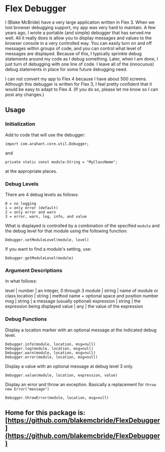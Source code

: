 
# Flex Debugger

I (Blake McBride) have a very large application written in Flex 3.
When we lost browser debugging support, my app was very hard to
maintain.  A few years ago, I wrote a portable (and simple) debugger
that has served me well.  All it really does is allow you to display
messages and values to the browser console in a very controlled way.
You can easily turn on and off messages within groups of code, and you
can control what level of messages are displayed.  Because of this,
I typically sprinkle debug statements around my code as I debug something.
Later, when I am done, I just turn of debugging with one line of code.
I leave all of the (innocuous) debug statements in place for some future
debugging need.

I can not convert my app to Flex 4 because I have about 500 screens.
Although this debugger is written for Flex 3, I feel pretty confident
that it would be easy to adapt to Flex 4.  (If you do so, please let
me know so I can post any changes.)

## Usage

### Initialization

Add to code that will use the debugger:

    import com.arahant.core.util.Debugger;

and

    private static const module:String = "MyClassName";

at the appropriate places.

### Debug Levels

There are 4 debug levels as follows:

	0 = no logging
	1 = only error (default)
	2 = only error and warn
	3 = error, warn, log, info, and value

What is displayed is controlled by a combination of the specified `module`
and the debug level for that module using the following function:

    Debugger.setModuleLevel(module, level)
    
If you want to find a module's setting, use:

    Debugger.getModuleLevel(module)

### Argument Descriptions

In what follows:

level | number | an integer, 0 through 3
module | string | name of module or class
location | string | method name + optional space and position number
msg | string | a message (usually optional)
expression | string | the expression being displayed
value | any | the value of the expression

### Debug Functions

Display a location marker with an optional message at the indicated debug level.

    Debugger.info(module, location, msg=null)
    Debugger.log(module, location, msg=null)
    Debugger.warn(module, location, msg=null)
    Debugger.error(module, location, msg=null)
    
Display a value with an optional message at debug level 3 only.

    Debugger.value(module, location, expression, value)

Display an error and throw an exception.  Basically a replacement
for `throw new Error("message")`

    Debugger.throwError(module, location, msg=null)
    

## Home for this package is:  [https://github.com/blakemcbride/FlexDebugger](https://github.com/blakemcbride/FlexDebugger)
